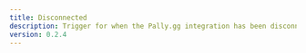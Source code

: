 ```yaml
---
title: Disconnected
description: Trigger for when the Pally.gg integration has been disconnected
version: 0.2.4
---
```

